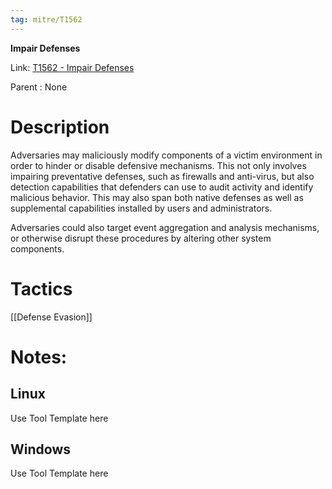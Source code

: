 ```yaml
---
tag: mitre/T1562
---
```


**Impair Defenses**

Link: [T1562 - Impair Defenses](https://attack.mitre.org/techniques/T1562)

Parent : None


# Description

Adversaries may maliciously modify components of a victim environment in order to hinder or disable defensive mechanisms. This not only involves impairing preventative defenses, such as firewalls and anti-virus, but also detection capabilities that defenders can use to audit activity and identify malicious behavior. This may also span both native defenses as well as supplemental capabilities installed by users and administrators.

Adversaries could also target event aggregation and analysis mechanisms, or otherwise disrupt these procedures by altering other system components.

# Tactics


[[Defense Evasion]]


# Notes:

## Linux

Use Tool Template here

## Windows

Use Tool Template here